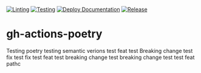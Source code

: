 [![Linting](https://github.com/khosbayar-sorenson/gh-actions-poetry/actions/workflows/lint.yml/badge.svg)](https://github.com/khosbayar-sorenson/gh-actions-poetry/actions/workflows/lint.yml)
[![Testing](https://github.com/khosbayar-sorenson/gh-actions-poetry/actions/workflows/test.yml/badge.svg)](https://github.com/khosbayar-sorenson/gh-actions-poetry/actions/workflows/test.yml)
[![Deploy Documentation](https://github.com/khosbayar-sorenson/gh-actions-poetry/actions/workflows/pages.yml/badge.svg)](https://github.com/khosbayar-sorenson/gh-actions-poetry/actions/workflows/pages.yml)
[![Release](https://github.com/khosbayar-sorenson/gh-actions-poetry/actions/workflows/release.yml/badge.svg)](https://github.com/khosbayar-sorenson/gh-actions-poetry/actions/workflows/release.yml)

# gh-actions-poetry
Testing poetry
testing semantic verions
test feat
test Breaking change
test fix
test fix
test feat
test breaking change
test breaking change
test
test feat pathc